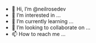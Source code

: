 - 👋 Hi, I’m @neilrosedev
- 👀 I’m interested in ...
- 🌱 I’m currently learning ...
- 💞️ I’m looking to collaborate on ...
- 📫 How to reach me ...

<!---
neilrosedev/neilrosedev is a ✨ special ✨ repository because its `README.md` (this file) appears on your GitHub profile.
You can click the Preview link to take a look at your changes.
--->
